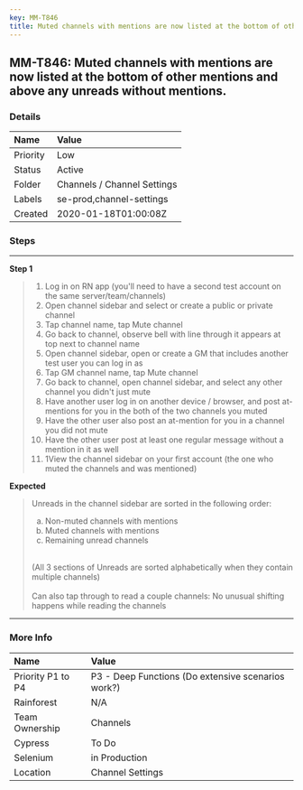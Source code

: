 ```yaml
---
key: MM-T846
title: Muted channels with mentions are now listed at the bottom of other mentions and above any unreads without mentions.
---
```


## MM-T846: Muted channels with mentions are now listed at the bottom of other mentions and above any unreads without mentions.

### Details

| Name     | Value                       |
| :------- | :-------------------------- |
| Priority | Low                         |
| Status   | Active                      |
| Folder   | Channels / Channel Settings |
| Labels   | se-prod,channel-settings    |
| Created  | 2020-01-18T01:00:08Z        |

### Steps

<hr/>

**Step 1**

> <article><ol><li>Log in on RN app (you'll need to have a second test account on the same server/team/channels)</li><li>Open channel sidebar and select or create a public or private channel</li><li>Tap channel name, tap Mute channel</li><li>Go back to channel, observe bell with line through it appears at top next to channel name</li><li>Open channel sidebar, open or create a GM that includes another test user you can log in as</li><li>Tap GM channel name, tap Mute channel</li><li>Go back to channel, open channel sidebar, and select any other channel you didn't just mute</li><li>Have another user log in on another device / browser, and post at-mentions for you in the both of the two channels you muted</li><li>Have the other user also post an at-mention for you in a channel you did not mute</li><li>Have the other user post at least one regular message without a mention in it as well</li><li>1View the channel sidebar on your first account (the one who muted the channels and was mentioned)</li></ol></article>

**Expected**

> <article>Unreads in the channel sidebar are sorted in the following order:<ol style="list-style-type: lower-alpha;"><li>Non-muted channels with mentions</li><li>Muted channels with mentions</li><li>Remaining unread channels</li></ol><br>(All 3 sections of Unreads are sorted alphabetically when they contain multiple channels)<br><br>Can also tap through to read a couple channels: No unusual shifting happens while reading the channels</article>

<hr/>

### More Info

| Name              | Value                                              |
| :---------------- | :------------------------------------------------- |
| Priority P1 to P4 | P3 - Deep Functions (Do extensive scenarios work?) |
| Rainforest        | N/A                                                |
| Team Ownership    | Channels                                           |
| Cypress           | To Do                                              |
| Selenium          | in Production                                      |
| Location          | Channel Settings                                   |
